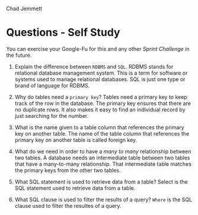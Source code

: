 Chad Jemmett
# Questions - Self Study

You can exercise your Google-Fu for this and any other _Sprint Challenge_ in the future.

1.  Explain the difference between `RDBMS` and `SQL`.
      RDBMS stands for relational database management system. This is a term for software or systems used to manage relational databases. SQL is just one type or brand of language for RDBMS.

1.  Why do tables need a `primary key`?
      Tables need a primary key to keep track of the row in the database. The primary key ensures that there are no duplicate rows. It also makes it easy to find an individual record by just searching for the number.

1.  What is the name given to a table column that references the primary key on another table.
      The name of the table column that references the primary key on another table is called foreign key.

1.  What do we need in order to have a _many to many_ relationship between two tables.
      A database needs an intermediate table between two tables that have a many-to-many relationship. That intermediate table matches the primary keys from the other two tables.

1.  What SQL statement is used to retrieve data from a table?
      Select is the SQL statement used to retrieve data from a table.

1.  What SQL clause is used to filter the results of a query?
      `Where` is the SQL clause used to filter the resultes of a query.
